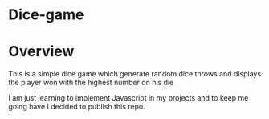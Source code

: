 # Dice-game
<h1>Overview</h1>
<p>This is a simple dice game which generate random dice throws and displays the player won with the highest number on his die</p>
<p>I am just learning to implement Javascript in my projects and to keep me going have I decided to publish this repo.</p>
